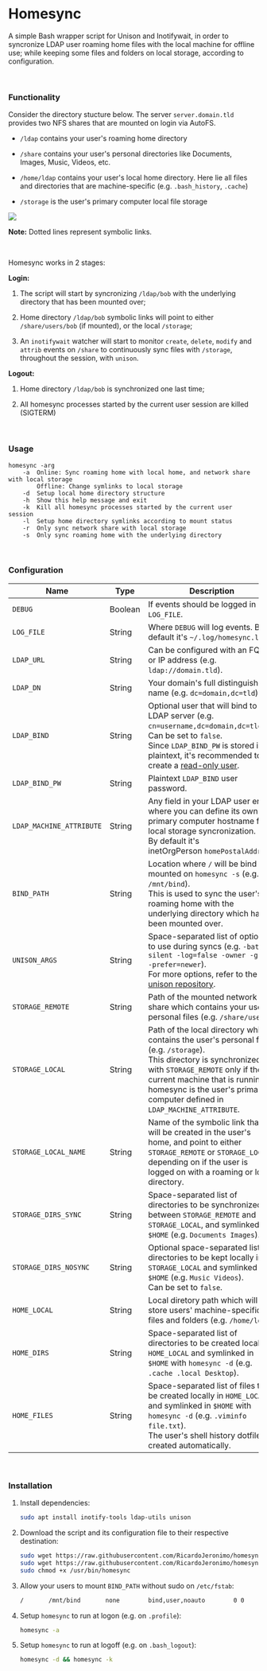 # Homesync

A simple Bash wrapper script for Unison and Inotifywait, in order to syncronize LDAP user roaming home files with the local machine for offline use; while keeping some files and folders on local storage, according to configuration.

&nbsp;

### Functionality

Consider the directory stucture below. The server `server.domain.tld` provides two NFS shares that are mounted on login via AutoFS.

- `/ldap` contains your user's roaming home directory

- `/share` contains your user's personal directories like Documents, Images, Music, Videos, etc.

- `/home/ldap` contains your user's local home directory. Here lie all files and directories that are machine-specific (e.g. `.bash_history`, `.cache`)

- `/storage` is the user's primary computer local file storage

[![](https://mermaid.ink/img/pako:eNqllt-PojAQx_8VQmJ8WdQCrj-S3YSND1zixku43MMdl0ulVRqhNRTcbFz9269S3RXaZdXjRebbfqZlZpx2a0YMYXNstlpbQkk-NrbtPMYpbo-NNoLZqr0zdq1WSBcJe4limOXGj6eQGuKZgd-heXiR5gKOF9BCMIdzyLHUJoSvjO-MJdIMzT8hPcK2gM9B4RpZKCObI9rlQsEq53zFJQiuFWwK6hgr-DnRnbO5StU3uSAJthJCMZdqR3xq_DcmPGfZq4o7F-EJW7IiV2n3EjqLVLD_FbghqY67r3MsQTg7MhGMYjUd00EDM8F8lTNNMoZNEHuhCYOIq9ioEYuKFNNcg4FeA_cthUusg0AD9FxwookfsBuYnwRhpi7kNxVmzFL8eXX6_1edvnN9un33hnT7_ZvSHYCb0h3Y12c7cK5OduBen2sPXNTzuqIAMt590qTcs2-KiedcHxNezJcZXMeG2MwGZx3EUkhoJ0-QHJcngGFZlujlquRICVOkOIwSInapdfg-56yLn56p9Dy19bKjl1293NfL93p5oJeHenmkl0HvEx28H6HKkH02cBbKaqgOXaLK-8DY7_eiQZRufKCMlrKjl1293L9gJ2dH9unxJO7Z5Y48oIyWsiMngUvWEM1MFGzVTyD9BHKVwJE_bs1dze-sDM9jZdsz56h91N9UTOt8RHF6XzUHVXNYNUelefowUQM1G5R29aMOadeoI-Ph4fGtoIQz-qYgPe2oeWemOBP_MyRueNvD3NAsb3ehORavh_vdoTHsxDxY5Cx4pZE5zrMC35nFWlzl8IRAEffUFE0j4UJdQ_qLsfQ0CSMiFnqWN8jyIrn7B7LR0Fo?type=png)](https://mermaid.live/edit#pako:eNqllt-PojAQx_8VQmJ8WdQCrj-S3YSND1zixku43MMdl0ulVRqhNRTcbFz9269S3RXaZdXjRebbfqZlZpx2a0YMYXNstlpbQkk-NrbtPMYpbo-NNoLZqr0zdq1WSBcJe4limOXGj6eQGuKZgd-heXiR5gKOF9BCMIdzyLHUJoSvjO-MJdIMzT8hPcK2gM9B4RpZKCObI9rlQsEq53zFJQiuFWwK6hgr-DnRnbO5StU3uSAJthJCMZdqR3xq_DcmPGfZq4o7F-EJW7IiV2n3EjqLVLD_FbghqY67r3MsQTg7MhGMYjUd00EDM8F8lTNNMoZNEHuhCYOIq9ioEYuKFNNcg4FeA_cthUusg0AD9FxwookfsBuYnwRhpi7kNxVmzFL8eXX6_1edvnN9un33hnT7_ZvSHYCb0h3Y12c7cK5OduBen2sPXNTzuqIAMt590qTcs2-KiedcHxNezJcZXMeG2MwGZx3EUkhoJ0-QHJcngGFZlujlquRICVOkOIwSInapdfg-56yLn56p9Dy19bKjl1293NfL93p5oJeHenmkl0HvEx28H6HKkH02cBbKaqgOXaLK-8DY7_eiQZRufKCMlrKjl1293L9gJ2dH9unxJO7Z5Y48oIyWsiMngUvWEM1MFGzVTyD9BHKVwJE_bs1dze-sDM9jZdsz56h91N9UTOt8RHF6XzUHVXNYNUelefowUQM1G5R29aMOadeoI-Ph4fGtoIQz-qYgPe2oeWemOBP_MyRueNvD3NAsb3ehORavh_vdoTHsxDxY5Cx4pZE5zrMC35nFWlzl8IRAEffUFE0j4UJdQ_qLsfQ0CSMiFnqWN8jyIrn7B7LR0Fo)

**Note:** Dotted lines represent symbolic links.

&nbsp;

Homesync works in 2 stages:

**Login:**
  
1. The script will start by syncronizing `/ldap/bob` with the underlying directory that has been mounted over;
  
2. Home directory `/ldap/bob` symbolic links will point to either `/share/users/bob` (if mounted), or the local `/storage`;

3. An `inotifywait` watcher will start to monitor `create`, `delete`, `modify` and `attrib` events on `/share` to continuously sync files with `/storage`, throughout the session, with `unison`.

**Logout:**
  
1. Home directory `/ldap/bob` is synchronized one last time;

2. All homesync processes started by the current user session are killed (SIGTERM)

&nbsp;

### Usage

```
homesync -arg
    -a  Online: Sync roaming home with local home, and network share with local storage 
        Offline: Change symlinks to local storage 
    -d  Setup local home directory structure
    -h  Show this help message and exit
    -k  Kill all homesync processes started by the current user session
    -l  Setup home directory symlinks according to mount status
    -r  Only sync network share with local storage
    -s  Only sync roaming home with the underlying directory
```

&nbsp;

### Configuration

| Name                     | Type    | Description                                                                                                                                                                                                                                                             |
| ------------------------ | ------- | ----------------------------------------------------------------------------------------------------------------------------------------------------------------------------------------------------------------------------------------------------------------------- |
| `DEBUG`                  | Boolean | If events should be logged in `LOG_FILE`.                                                                                                                                                                                                                               |
| `LOG_FILE`               | String  | Where `DEBUG` will log events. By default it's `~/.log/homesync.log`.                                                                                                                                                                                                   |
| `LDAP_URL`               | String  | Can be configured with an FQDN or IP address (e.g. `ldap://domain.tld`).                                                                                                                                                                                                |
| `LDAP_DN`                | String  | Your domain's full distinguished name (e.g. `dc=domain,dc=tld`).                                                                                                                                                                                                        |
| `LDAP_BIND`              | String  | Optional user that will bind to the LDAP server (e.g. `cn=username,dc=domain,dc=tld`). Can be set to `false`.<br>Since `LDAP_BIND_PW` is stored in plaintext, it's recommended to create a [read-only user](https://github.com/osixia/docker-openldap/tree/master/image/service/slapd/assets/config/bootstrap/ldif/readonly-user).                                                                                                                                                                               |
| `LDAP_BIND_PW`           | String  | Plaintext `LDAP_BIND` user password.                                          |
| `LDAP_MACHINE_ATTRIBUTE` | String  | Any field in your LDAP user entry where you can define its own primary computer hostname for local storage syncronization.<br>By default it's inetOrgPerson `homePostalAddress`.                                                                                        |
| `BIND_PATH`              | String  | Location where `/` will be bind mounted on `homesync -s` (e.g. `/mnt/bind`).<br>This is used to sync the user's roaming home with the underlying directory which has been mounted over.                                                                                 |
| `UNISON_ARGS`            | String  | Space-separated list of options to use during syncs (e.g. `-batch -silent -log=false -owner -group -prefer=newer`).<br>For more options, refer to the [unison repository](https://github.com/bcpierce00/unison).                                                        |
| `STORAGE_REMOTE`         | String  | Path of the mounted network share which contains your users' personal files (e.g. `/share/users`).                                                                                                                                                                      |
| `STORAGE_LOCAL`          | String  | Path of the local directory which contains the user's personal files (e.g. `/storage`).<br>This directory is synchronized with `STORAGE_REMOTE` only if the current machine that is running homesync is the user's primary computer defined in `LDAP_MACHINE_ATTRIBUTE`.|
| `STORAGE_LOCAL_NAME`     | String  | Name of the symbolic link that will be created in the user's home, and point to either `STORAGE_REMOTE` or `STORAGE_LOCAL`, depending on if the user is logged on with a roaming or local directory.                                                                    |
| `STORAGE_DIRS_SYNC`      | String  | Space-separated list of directories to be synchronized between `STORAGE_REMOTE` and `STORAGE_LOCAL`, and symlinked in `$HOME` (e.g. `Documents Images`).                                                                                                                |
| `STORAGE_DIRS_NOSYNC`    | String  | Optional space-separated list of directories to be kept locally in `STORAGE_LOCAL` and symlinked in `$HOME` (e.g. `Music Videos`).<br>Can be set to `false`.                                                                                                            |
| `HOME_LOCAL`             | String  | Local diretory path which will store users' machine-specific files and folders (e.g. `/home/ldap`).                                                                                                                                                                     |
| `HOME_DIRS`              | String  | Space-separated list of directories to be created locally in `HOME_LOCAL` and symlinked in `$HOME` with `homesync -d` (e.g. `.cache .local Desktop`).                                                                                                                   |
| `HOME_FILES`             | String  | Space-separated list of files to be created locally in `HOME_LOCAL` and symlinked in `$HOME` with `homesync -d` (e.g. `.viminfo file.txt`).<br>The user's shell history dotfile is created automatically.                                                               |

&nbsp;

### Installation

1. Install dependencies:

    ```bash
    sudo apt install inotify-tools ldap-utils unison
    ```

2. Download the script and its configuration file to their respective destination:
   
    ```bash
    sudo wget https://raw.githubusercontent.com/RicardoJeronimo/homesync/master/homesync -O /usr/bin/homesync;
    sudo wget https://raw.githubusercontent.com/RicardoJeronimo/homesync/master/homesync.conf -O /etc/homesync.conf;
    sudo chmod +x /usr/bin/homesync
    ```

3. Allow your users to mount `BIND_PATH` without sudo on `/etc/fstab`:

    ```bash
    /       /mnt/bind       none        bind,user,noauto        0 0
    ```

4. Setup `homesync` to run at logon (e.g. on `.profile`):
   
    ```bash
    homesync -a
    ```

5. Setup `homesync` to run at logoff (e.g. on `.bash_logout`):
   
    ```bash
    homesync -d && homesync -k
    ```
